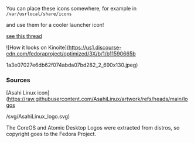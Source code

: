 You can place these icons somewhere, for example in `/var/usrlocal/share/icons`

and use them for a cooler launcher icon!

[see this
thread](https://discussion.fedoraproject.org/t/kinoite-logo-for-kickoff/107398)

![How it looks on
Kinoite](https://us1.discourse-cdn.com/fedoraproject/optimized/3X/b/1/b11590665b

1a3e07027e6db62f074abda07bd282_2_690x130.jpeg)

### Sources

[Asahi Linux
icon](https://raw.githubusercontent.com/AsahiLinux/artwork/refs/heads/main/logos

/svg/AsahiLinux_logo.svg)

The CoreOS and Atomic Desktop Logos were extracted from distros, so copyright
goes to the Fedora Project.
